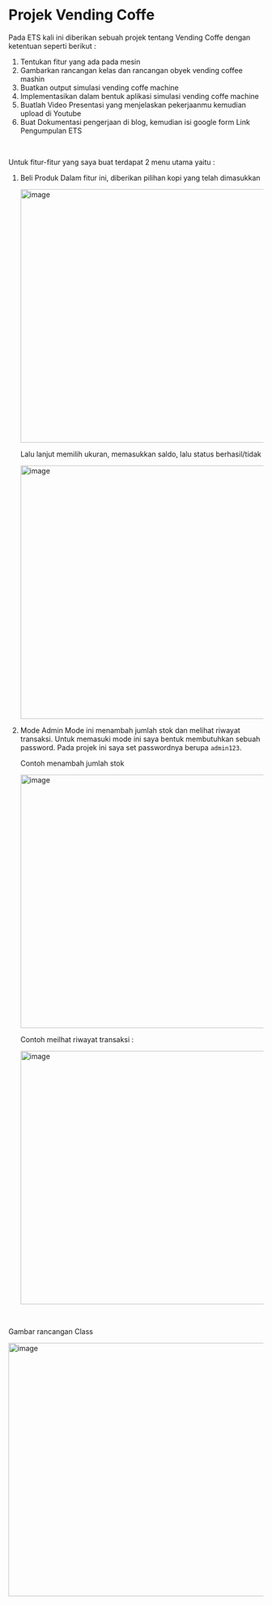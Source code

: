 # Projek Vending Coffe

Pada ETS kali ini diberikan sebuah projek tentang Vending Coffe dengan ketentuan seperti berikut :

1. Tentukan fitur yang ada pada mesin
2. Gambarkan rancangan kelas dan rancangan obyek vending coffee mashin
3. Buatkan output simulasi vending coffe machine
4. Implementasikan dalam bentuk aplikasi simulasi vending coffe machine 
5. Buatlah Video Presentasi yang menjelaskan pekerjaanmu kemudian upload di Youtube
6. Buat Dokumentasi pengerjaan di blog, kemudian isi google form  Link Pengumpulan ETS

<br>

Untuk fitur-fitur yang saya buat terdapat 2 menu utama yaitu :
1. Beli Produk
   Dalam fitur ini, diberikan pilihan kopi yang telah dimasukkan

   <img width="641" height="500" alt="image" src="https://github.com/user-attachments/assets/58e7fa5c-0537-4695-a803-2c0cd55012fb" />

   Lalu lanjut memilih ukuran, memasukkan saldo, lalu status berhasil/tidak
   
   <img width="641" height="500" alt="image" src="https://github.com/user-attachments/assets/4a9853fd-9378-4e4f-8ea1-a5d0fdb10344" />

2. Mode Admin
   Mode ini menambah jumlah stok dan melihat riwayat transaksi. Untuk memasuki mode ini saya bentuk membutuhkan sebuah password. Pada projek ini saya set
   passwordnya berupa `admin123`.

   Contoh menambah jumlah stok

   <img width="641" height="500" alt="image" src="https://github.com/user-attachments/assets/b31e1e48-32d4-4ec8-a102-8eac34904eae" />

   Contoh meilhat riwayat transaksi :

   <img width="641" height="500" alt="image" src="https://github.com/user-attachments/assets/34386405-ba13-4c02-ab09-1d73ca69f10b" />

   
<br>


Gambar rancangan Class

<img width="641" height="500" alt="image" src="https://github.com/user-attachments/assets/5d4149ce-0d69-4f7d-afcf-b34e69278f31" />



